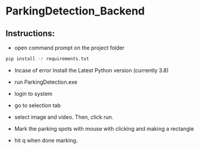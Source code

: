 # ParkingDetection_Backend

Instructions:
---
- open command prompt on the project folder
```cmd
pip install -r requirements.txt
```
- Incase of error Install the Latest Python version (currently 3.8)

- run ParkingDetection.exe

- login to system

- go to selection tab

- select image and video. Then, click run.

- Mark the parking spots with mouse with clicking and making a rectangle 

- hit q when done marking.
